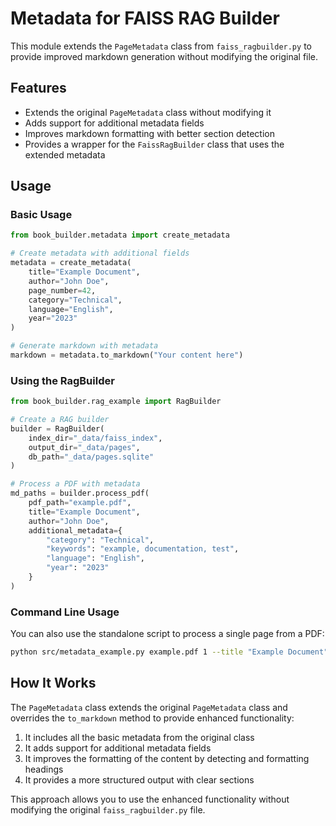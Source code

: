 # Metadata for FAISS RAG Builder

This module extends the `PageMetadata` class from `faiss_ragbuilder.py` to provide improved markdown generation without modifying the original file.

## Features

- Extends the original `PageMetadata` class without modifying it
- Adds support for additional metadata fields
- Improves markdown formatting with better section detection
- Provides a wrapper for the `FaissRagBuilder` class that uses the extended metadata

## Usage

### Basic Usage

```python
from book_builder.metadata import create_metadata

# Create metadata with additional fields
metadata = create_metadata(
    title="Example Document",
    author="John Doe",
    page_number=42,
    category="Technical",
    language="English",
    year="2023"
)

# Generate markdown with metadata
markdown = metadata.to_markdown("Your content here")
```

### Using the RagBuilder

```python
from book_builder.rag_example import RagBuilder

# Create a RAG builder
builder = RagBuilder(
    index_dir="_data/faiss_index",
    output_dir="_data/pages",
    db_path="_data/pages.sqlite"
)

# Process a PDF with metadata
md_paths = builder.process_pdf(
    pdf_path="example.pdf",
    title="Example Document",
    author="John Doe",
    additional_metadata={
        "category": "Technical",
        "keywords": "example, documentation, test",
        "language": "English",
        "year": "2023"
    }
)
```

### Command Line Usage

You can also use the standalone script to process a single page from a PDF:

```bash
python src/metadata_example.py example.pdf 1 --title "Example Document" --author "John Doe" --category "Technical" --language "English"
```

## How It Works

The `PageMetadata` class extends the original `PageMetadata` class and overrides the `to_markdown` method to provide enhanced functionality:

1. It includes all the basic metadata from the original class
2. It adds support for additional metadata fields
3. It improves the formatting of the content by detecting and formatting headings
4. It provides a more structured output with clear sections

This approach allows you to use the enhanced functionality without modifying the original `faiss_ragbuilder.py` file.
